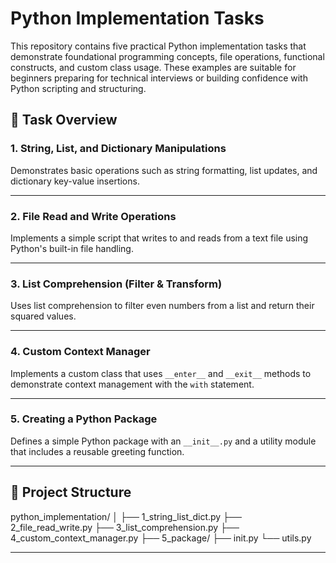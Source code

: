 # Python Implementation Tasks

This repository contains five practical Python implementation tasks that demonstrate foundational programming concepts, file operations, functional constructs, and custom class usage. These examples are suitable for beginners preparing for technical interviews or building confidence with Python scripting and structuring.

## 🔧 Task Overview

### 1. String, List, and Dictionary Manipulations
Demonstrates basic operations such as string formatting, list updates, and dictionary key-value insertions.

---

### 2. File Read and Write Operations
Implements a simple script that writes to and reads from a text file using Python's built-in file handling.

---

### 3. List Comprehension (Filter & Transform)
Uses list comprehension to filter even numbers from a list and return their squared values.

---

### 4. Custom Context Manager
Implements a custom class that uses `__enter__` and `__exit__` methods to demonstrate context management with the `with` statement.

---

### 5. Creating a Python Package
Defines a simple Python package with an `__init__.py` and a utility module that includes a reusable greeting function.

---

## 📁 Project Structure

python_implementation/
│
├── 1_string_list_dict.py
├── 2_file_read_write.py
├── 3_list_comprehension.py
├── 4_custom_context_manager.py
├── 5_package/
  ├── init.py
  └── utils.py

---



